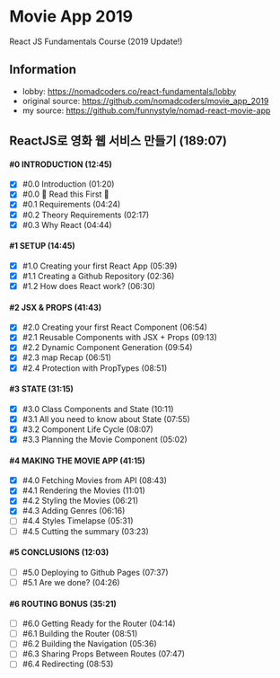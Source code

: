 # Movie App 2019

React JS Fundamentals Course (2019 Update!)

## Information

- lobby: https://nomadcoders.co/react-fundamentals/lobby
- original source: https://github.com/nomadcoders/movie_app_2019
- my source: https://github.com/funnystyle/nomad-react-movie-app

## ReactJS로 영화 웹 서비스 만들기 (189:07)

#### #0 INTRODUCTION (12:45)

- [x] #0.0 Introduction (01:20)
- [x] #0.0 🚨 Read this First 🚨
- [x] #0.1 Requirements (04:24)
- [x] #0.2 Theory Requirements (02:17)
- [x] #0.3 Why React (04:44)

#### #1 SETUP (14:45)

- [x] #1.0 Creating your first React App (05:39)
- [x] #1.1 Creating a Github Repository (02:36)
- [x] #1.2 How does React work? (06:30)

#### #2 JSX & PROPS (41:43)

- [x] #2.0 Creating your first React Component (06:54)
- [x] #2.1 Reusable Components with JSX + Props (09:13)
- [x] #2.2 Dynamic Component Generation (09:54)
- [x] #2.3 map Recap (06:51)
- [x] #2.4 Protection with PropTypes (08:51)

#### #3 STATE (31:15)

- [x] #3.0 Class Components and State (10:11)
- [x] #3.1 All you need to know about State (07:55)
- [x] #3.2 Component Life Cycle (08:07)
- [x] #3.3 Planning the Movie Component (05:02)

#### #4 MAKING THE MOVIE APP (41:15)

- [x] #4.0 Fetching Movies from API (08:43)
- [x] #4.1 Rendering the Movies (11:01)
- [x] #4.2 Styling the Movies (06:21)
- [x] #4.3 Adding Genres (06:16)
- [ ] #4.4 Styles Timelapse (05:31)
- [ ] #4.5 Cutting the summary (03:23)

#### #5 CONCLUSIONS (12:03)

- [ ] #5.0 Deploying to Github Pages (07:37)
- [ ] #5.1 Are we done? (04:26)

#### #6 ROUTING BONUS (35:21)

- [ ] #6.0 Getting Ready for the Router (04:14)
- [ ] #6.1 Building the Router (08:51)
- [ ] #6.2 Building the Navigation (05:36)
- [ ] #6.3 Sharing Props Between Routes (07:47)
- [ ] #6.4 Redirecting (08:53)
